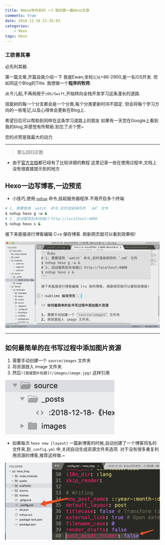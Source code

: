 ```yaml
---
title: 《Hexo写作系列 一》我的第一篇Hexo文章
comments: true
date: 2018-12-18 21:35:03
categories: 
    - Hexo
tags: Hexo
---
```


### 工欲善其事

必先利其器. 

第一篇文章,开篇自我介绍一下
我是Ewan,坐标🇨🇳+86-2900,是一名iOS开发.
但如同这个Blog的Title. 我想做一个**程序的牧师**. 

从今儿起,不再局限于`iOS/Swift`,开始转向全栈开发学习这条漫长的道路.

技能树的每一个分支都会是一个分类,每个分类更新时间不固定.
但会将每个学习方向的一些笔记,以及心得体会更新在Blog上. 

希望日后可以帮助到同样在这条学习道路上的朋友
如果有一天您在Google上看到我的blog,并感觉有所帮助.别忘了点个赞~

您的点赞是我最大的动力

--- 
> 那么回归正题

- 由于[官方文档](https://hexo.io/zh-cn/docs/)都已经有了比较详细的教程
这里记录一些在使用过程中,文档上没有很直接提示到的地方

## Hexo一边写博客,一边预览
- 小技巧,使用 [`nohup`](http://www.cnblogs.com/baby123/p/6477429.html) 命令,挂起服务器程序.不用开启多个终端
```Ruby
# 1. 需要使用 `watch` 命令,实时渲染保存的 `.md` 文件
$ nohup hexo g -w &
# 2. 启动服务到本地端口 http://localhost:4000
$ nohup hexo s &
```

接下来直接进行博客编辑 C+s 保存博客. 刷新网页就可以看到效果啦!

![sublime 编辑博客](/images/WX20181219-011846@2x.png)

---

## 如何最简单的在书写过程中添加图片资源

1. 需要手动创建一个 `source/images` 文件夹
2. 将资源放入 image 文件夹. 
3. 然后`![我是图片标题](/images/image.jpg)` 这样引用

![创建images文件夹](/images/WX20181219-012144@2x.png)

- 如果每次 `hexo new [layout]` 一篇新博客的时候,自动创建了一个博客同名的文件夹,到`_config.yml` 中,关闭自动生成资源文件夹选项. 对于没有很多重复利用资源的博客,推荐这样做.~

![关闭自动生成资源文件夹选项](/images/WX20181219-012555@2x.png)

